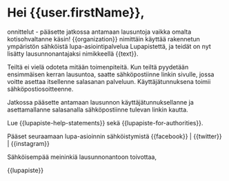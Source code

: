 # Hei {{user.firstName}},

onnittelut - p&auml;&auml;sette jatkossa antamaan lausuntoja vaikka omalta kotisohvaltanne k&auml;sin! {{organization}} nimitt&auml;in k&auml;ytt&auml;&auml; rakennetun ymp&auml;rist&ouml;n s&auml;hk&ouml;ist&auml; lupa-asiointipalvelua Lupapistett&auml;, ja teid&auml;t on nyt lis&auml;tty lausunnonantajaksi nimikkeell&auml; {{text}}.

Teilt&auml; ei viel&auml; odoteta mit&auml;&auml;n toimenpiteit&auml;. Kun teilt&auml; pyydet&auml;&auml;n ensimm&auml;isen kerran lausuntoa, saatte s&auml;hk&ouml;postiinne linkin sivulle, jossa voitte asettaa itsellenne salasanan palveluun. K&auml;ytt&auml;j&auml;tunnuksena toimii s&auml;hk&ouml;postiosoitteenne.

Jatkossa p&auml;&auml;sette antamaan lausunnon k&auml;ytt&auml;j&auml;tunnuksellanne ja asettamallanne salasanalla s&auml;hk&ouml;postiinne tulevan linkin kautta.                                                                                                                                           

Lue {{lupapiste-help-statements}} sekä {{lupapiste-for-authorities}}.

P&auml;&auml;set seuraamaan lupa-asioinnin s&auml;hk&ouml;istymist&auml; {{facebook}} | {{twitter}} | {{instagram}}

S&auml;hk&ouml;isemp&auml;&auml; meininki&auml; lausunnonantoon toivottaa,

{{lupapiste}}